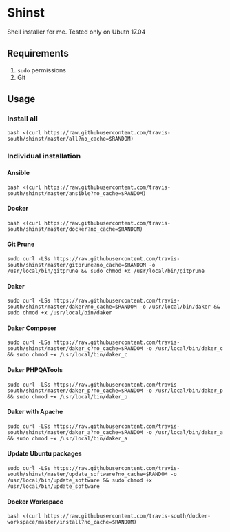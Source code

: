 # Shinst
Shell installer for me. Tested only on Ubutn 17.04

## Requirements

1. `sudo` permissions
1. Git

## Usage

### Install all

```shell
bash <(curl https://raw.githubusercontent.com/travis-south/shinst/master/all?no_cache=$RANDOM)
```

### Individual installation

#### Ansible

```shell
bash <(curl https://raw.githubusercontent.com/travis-south/shinst/master/ansible?no_cache=$RANDOM)
```

#### Docker

```shell
bash <(curl https://raw.githubusercontent.com/travis-south/shinst/master/docker?no_cache=$RANDOM)
```

#### Git Prune
```shell
sudo curl -LSs https://raw.githubusercontent.com/travis-south/shinst/master/gitprune?no_cache=$RANDOM -o /usr/local/bin/gitprune && sudo chmod +x /usr/local/bin/gitprune
```

#### Daker
```shell
sudo curl -LSs https://raw.githubusercontent.com/travis-south/shinst/master/daker?no_cache=$RANDOM -o /usr/local/bin/daker && sudo chmod +x /usr/local/bin/daker
```

#### Daker Composer
```shell
sudo curl -LSs https://raw.githubusercontent.com/travis-south/shinst/master/daker_c?no_cache=$RANDOM -o /usr/local/bin/daker_c && sudo chmod +x /usr/local/bin/daker_c
```

#### Daker PHPQATools
```shell
sudo curl -LSs https://raw.githubusercontent.com/travis-south/shinst/master/daker_p?no_cache=$RANDOM -o /usr/local/bin/daker_p && sudo chmod +x /usr/local/bin/daker_p
```

#### Daker with Apache
```shell
sudo curl -LSs https://raw.githubusercontent.com/travis-south/shinst/master/daker_a?no_cache=$RANDOM -o /usr/local/bin/daker_a && sudo chmod +x /usr/local/bin/daker_a
```

#### Update Ubuntu packages
```shell
sudo curl -LSs https://raw.githubusercontent.com/travis-south/shinst/master/update_software?no_cache=$RANDOM -o /usr/local/bin/update_software && sudo chmod +x /usr/local/bin/update_software
```

#### Docker Workspace
```shell
bash <(curl https://raw.githubusercontent.com/travis-south/docker-workspace/master/install?no_cache=$RANDOM)
```
